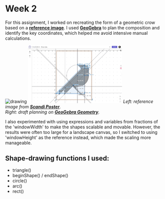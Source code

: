 # Week 2

For this assignment, I worked on recreating the form of a geometric crow based on a [**reference image**](https://scandiposter.pl/en/with-birds/geometric-poster-crow.html). I used [**GeoGebra**](https://www.geogebra.org/m/s7mhgeta) to plan the composition and identify the key coordinates, which helped me avoid intensive manual calculations.

<img src="https://scandiposter.pl/3403-large_default/geometric-poster-crow.jpg" alt="drawing" width="37%"/> <img src="./assets/crowPlanningOnGeoGebra.jpg" alt="drawing" width="60%"/>
*Left: reference image from [**Scandi Poster**](https://scandiposter.pl/en/with-birds/geometric-poster-crow.html).*  
*Right: draft planning on [**GeoGebra Geometry**](https://www.geogebra.org/m/s7mhgeta).*

I also experimented with using expressions and variables from fractions of the 'windowWidth' to make the shapes scalable and movable. However, the results were often too large for a landscape canvas, so I switched to using 'windowHeight' as the reference instead, which made the scaling more manageable.

## Shape-drawing functions I used:
- triangle()
- beginShape() / endShape()
- circle()
- arc()
- rect()
